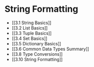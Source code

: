 # String Formatting
- [[3.1 String Basics]]
- [[3.2 List Basics]]
- [[3.3 Tuple Basics]]
- [[3.4 Set Basics]]
- [[3.5 Dictionary Basics]]
- [[3.6 Common Data Types Summary]]
- [[3.8 Type Conversions]]
- [[3.10 String Formatting]]